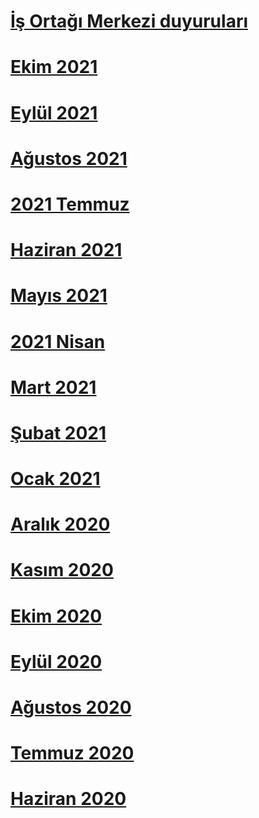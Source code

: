 # [İş Ortağı Merkezi duyuruları](index.md)
# [Ekim 2021](2021-october.md)
# [Eylül 2021](2021-september.md)
# [Ağustos 2021](2021-august.md)
# [2021 Temmuz](2021-july.md)
# [Haziran 2021](2021-june.md)
# [Mayıs 2021](2021-may.md)
# [2021 Nisan](2021-april.md)
# [Mart 2021](2021-march.md)
# [Şubat 2021](2021-february.md)
# [Ocak 2021](2021-january.md)
# [Aralık 2020](2020-december.md)
# [Kasım 2020](2020-november.md)
# [Ekim 2020](2020-october.md)
# [Eylül 2020](2020-september.md)
# [Ağustos 2020](2020-august.md)
# [Temmuz 2020](2020-july.md)
# [Haziran 2020](2020-june.md)
